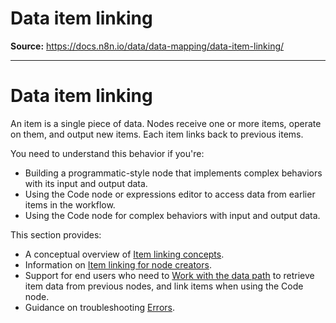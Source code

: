 # Data item linking

**Source:** https://docs.n8n.io/data/data-mapping/data-item-linking/

---

# Data item linking

An item is a single piece of data. Nodes receive one or more items, operate on them, and output new items. Each item links back to previous items.

You need to understand this behavior if you're:

- Building a programmatic-style node that implements complex behaviors with its input and output data.
- Using the Code node or expressions editor to access data from earlier items in the workflow.
- Using the Code node for complex behaviors with input and output data.

This section provides:

- A conceptual overview of [Item linking concepts](item-linking-concepts/).
- Information on [Item linking for node creators](item-linking-node-building/).
- Support for end users who need to [Work with the data path](item-linking-code-node/) to retrieve item data from previous nodes, and link items when using the Code node.
- Guidance on troubleshooting [Errors](item-linking-errors/).
